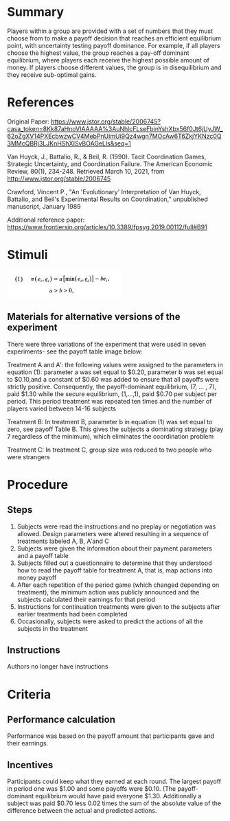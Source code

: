 # Summary
Players within a group are provided with a set of numbers that they must choose from to make a payoff decision that reaches an efficient equilibrium point, with uncertainty testing payoff dominance. For example, if all players choose the highest value, the group reaches a pay-off dominant equilibrium, where players each receive the highest possible amount of money. If players choose different values, the group is in disequilibrium and they receive sub-optimal gains.

# References
Original Paper: https://www.jstor.org/stable/2006745?casa_token=8Kk87aHnoVIAAAAA%3AuNhlcFLseFbinYshXbx56f0Jt6jUyJW_62oZgXV14PXEcbwzwCV4MebPnUimUi9Qz4wgn7MOcAw6T6ZkjYKNzc0Q3MMcQBRj3LJKnHShXISvBOAGeLls&seq=1

Van Huyck, J., Battalio, R., & Beil, R. (1990). Tacit Coordination Games, Strategic Uncertainty, and Coordination Failure. The American Economic Review, 80(1), 234-248. Retrieved March 10, 2021, from http://www.jstor.org/stable/2006745

Crawford, Vincent P., "An 'Evolutionary' Interpretation of Van Huyck, Battalio, and Beil's Experimental Results on Coordination," unpublished manuscript,   January 1989
 
 Additional reference paper: https://www.frontiersin.org/articles/10.3389/fpsyg.2019.00112/full#B91
 
# Stimuli
![iamge](/images/Minimum-effort_tacit_coordination_game_Equation.png)


## Materials for alternative versions of the experiment 
There were three variations of the experiment that were used in seven experiments- see the payoff table image below: 

Treatment A and A': the following values were assigned to the parameters in equation (1): parameter a was set equal to $0.20, parameter b was set equal to $0.10,and a  constant of $0.60 was added to ensure that all payoffs were strictly positive. Consequently, the payoff-dominant equilibrium, (7, ... , 7), paid $1.30 while the secure equilibrium, (1,...,1), paid $0.70 per subject per period. This period treatment was repeated ten times and the number of players varied between 14-16 subjects

Treatment B: In treatment B, parameter b in equation (1) was set equal to zero, see payoff Table B. This gives the subjects a dominating strategy (play 7 regardless of the minimum), which eliminates the coordination problem

Treatment C: In treatment C, group size was reduced to two people who were strangers


# Procedure
## Steps
1. Subjects were read the instructions and no preplay or negotiation was allowed. Design parameters were altered resulting in a sequence of treatments labeled A, B, A'and C
2. Subjects were given the information about their payment parameters and a payoff table 
3. Subjects filled out a questionnaire to determine that they understood how to read the payoff table for treatment A, that is, map actions into money  payoff
4. After each repetition of the period game (which changed depending on treatment), the minimum  action was publicly announced and the subjects calculated their earnings for that period
5. Instructions for continuation treatments were given to the subjects after earlier treatments had been completed
6. Occasionally, subjects were asked to predict the actions of all the subjects in the treatment


## Instructions
Authors no longer have instructions 

# Criteria
## Performance calculation
Performance was based on the payoff amount that participants gave and their earnings. 

## Incentives
Participants could keep what they earned at each round. The largest payoff in period one was $1.00 and some payoffs were $0.10. (The payoff-dominant equilibrium would have paid everyone $1.30. Additionally a subject was paid $0.70 less 0.02 times the sum of the absolute value of the difference between the actual and predicted actions. 
